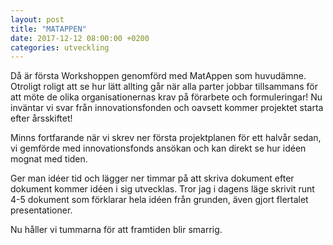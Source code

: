 ```yaml
---
layout: post
title: "MATAPPEN"
date: 2017-12-12 08:00:00 +0200
categories: utveckling
---
```

Då är första Workshoppen genomförd med MatAppen som huvudämne. Otroligt roligt att se hur lätt allting går när alla parter jobbar tillsammans för att möte de olika organisationernas krav på förarbete och formuleringar! Nu inväntar vi svar från innovationsfonden och oavsett kommer projektet starta efter årsskiftet!

Minns fortfarande när vi skrev ner första projektplanen för ett halvår sedan, vi gemförde med innovationsfonds ansökan och kan direkt se hur idéen mognat med tiden.

Ger man idéer tid och lägger ner timmar på att skriva dokument efter dokument kommer idéen i sig utvecklas. Tror jag i dagens läge skrivit runt 4-5 dokument som förklarar hela idéen från grunden, även gjort flertalet presentationer.

Nu håller vi tummarna för att framtiden blir smarrig.
